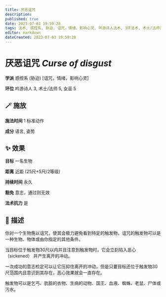 ```yaml
---
title: 厌恶诅咒
description: 
published: true
date: 2023-07-03 19:59:28
tags: 法术, 惑控系, 胁迫, 诅咒，情绪，影响心灵, 吟游诗人法术, 3环法术, 术士/法师法术, 5环法术, 女巫法术
editor: markdown
dateCreated: 2023-07-03 19:59:28
---
```


# **厌恶诅咒** *Curse of disgust*

**学派** 惑控系 (胁迫) \[诅咒，情绪，影响心灵\] 

**环位** 吟游诗人 3, 术士/法师 5, 女巫 5

## 🪄 施放

**施法时间** 1 标准动作

**成分** 语言, 姿势

## ✨ 效果 

**目标** 一名生物 

**距离** 近距 (25尺+5尺/2等级)  

**持续时间** 永久 

**豁免** 意志，通过则无效

**法术抗力** 是

## 📖 描述

你对一个生物施以诅咒，使其会极力避免看到特定的触发物，诅咒的触发物可以是一种生物、物体或由你指定的其他条件。

当目标位于触发物30尺以内并且注意到触发物时，它会立刻陷入恶心 （sickened） 并产生离开的冲动。

一次成功的意志检定可以让它压抑住离开的冲动，但是只要目标还位于触发物30尺范围内且意识到其存在，恶心效果就会一直存在。

触发物可以是乞丐、肮脏的衣物、生病的动物、国王、血液、蜘蛛、老鼠、尸体或污水。
    